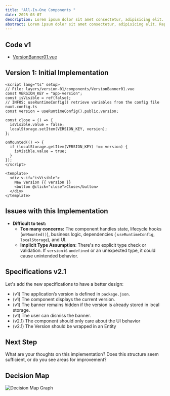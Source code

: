 ```yaml
---
title: "All-In-One Components "
date: 2025-03-07
description: Lorem ipsum dolor sit amet consectetur, adipisicing elit. Repellendus assumenda deleniti itaque molestias odio quidem praesentium, numquam veniam animi ipsam velit iure atque delectus debitis quisquam tempore optio ea corrupti.
abstract: Lorem ipsum dolor sit amet consectetur, adipisicing elit. Repellendus assumenda deleniti itaque molestias odio quidem praesentium, numquam veniam animi ipsam velit iure atque delectus debitis quisquam tempore optio ea corrupti.
---
```


## Code v1

- [VersionBanner01.vue](https://github.com/jeromeabel/nuxt-clean-architecture/blob/feat/version-banner/layers/version-01/components/VersionBanner01.vue)

## Version 1: Initial Implementation

```vue
<script lang="ts" setup>
// File: layers/version-01/components/VersionBanner01.vue
const VERSION_KEY = "app-version";
const isVisible = ref(false);
// INFOS: useRuntimeConfig() retrieve variables from the config file nuxt.config.ts
const version = useRuntimeConfig().public.version;

const close = () => {
  isVisible.value = false;
  localStorage.setItem(VERSION_KEY, version);
};

onMounted(() => {
  if (localStorage.getItem(VERSION_KEY) !== version) {
    isVisible.value = true;
  }
});
</script>

<template>
  <div v-if="isVisible">
    New Version {{ version }}
    <button @click="close">Close</button>
  </div>
</template>
```

## Issues with this Implementation

- **Difficult to test:**
  - **Too many concerns:** The component handles state, lifecycle hooks (`onMounted()`), business logic, dependencies ( `useRuntimeConfig`, `localStorage`), and UI.
  - **Implicit Type Assumption**: There's no explicit type check or validation. If `version` is `undefined` or an unexpected type, it could cause unintended behavior.

## Specifications v2.1

Let's add the new specifications to have a better design:

- (v1) The application’s version is defined in `package.json`.
- (v1) The component displays the current version.
- (v1) The banner remains hidden if the version is already stored in local storage.
- (v1) The user can dismiss the banner.
- (v2.1) The component should only care about the UI behavior
- (v2.1) The Version should be wrapped in an Entity

## Next Step

What are your thoughts on this implementation? Does this structure seem sufficient, or do you see areas for improvement?

## Decision Map

![Decision Map Graph](/blog/testing-a-simple-nuxt-feature/02-all-in-one-component.svg)
